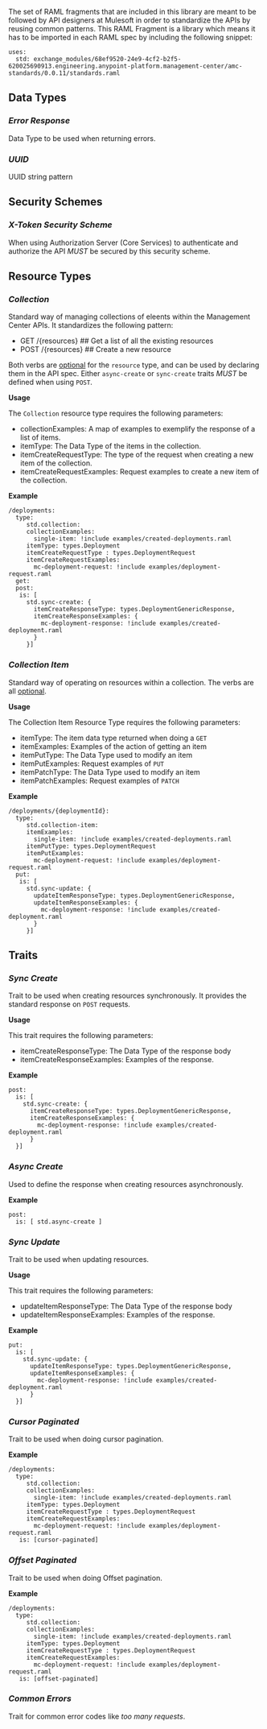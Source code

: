 The set of RAML fragments that are included in this library are meant to be followed by API designers at Mulesoft in order to standardize the APIs by reusing common patterns. This RAML Fragment is a library which means it has to be imported in each RAML spec by including the following snippet:

```
uses:
  std: exchange_modules/68ef9520-24e9-4cf2-b2f5-620025690913.engineering.anypoint-platform.management-center/amc-standards/0.0.11/standards.raml

```

## **Data Types**

### *Error Response*

Data Type to be used when returning errors. 

### *UUID*

UUID string pattern


## **Security Schemes**

### *X-Token Security Scheme*

When using Authorization Server (Core Services) to authenticate and authorize the API _MUST_ be secured by this security scheme.

## **Resource Types**

### *Collection*

Standard way of managing collections of eleents within the Management Center APIs. It standardizes the following pattern:

- GET /{resources} ## Get a list of all the existing resources
- POST /{resources} ## Create a new resource


Both verbs are [optional](https://github.com/raml-org/raml-spec/blob/master/versions/raml-10/raml-10.md#declaring-http-methods-as-optional) for the `resource` type, and can be used by declaring them in the API spec. Either `async-create` or `sync-create` traits _MUST_ be defined when using `POST`.


**Usage**

The `Collection` resource type requires the following parameters:

 - collectionExamples: A map of examples to exemplify the response of a list of items.
 - itemType: The Data Type of the items in the collection.
 - itemCreateRequestType: The type of the request when creating a new item of the collection.
 - itemCreateRequestExamples: Request examples to create a new item of the collection.


**Example**

```
/deployments:
  type:
     std.collection:
     collectionExamples:
       single-item: !include examples/created-deployments.raml
     itemType: types.Deployment
     itemCreateRequestType : types.DeploymentRequest
     itemCreateRequestExamples:
       mc-deployment-request: !include examples/deployment-request.raml
  get:
  post:
   is: [  
     std.sync-create: {
       itemCreateResponseType: types.DeploymentGenericResponse,
       itemCreateResponseExamples: {
         mc-deployment-response: !include examples/created-deployment.raml
       }
     }]
```

### *Collection Item*

Standard way of operating on resources within a collection. The verbs are all [optional](https://github.com/raml-org/raml-spec/blob/master/versions/raml-10/raml-10.md#declaring-http-methods-as-optional).

**Usage**

The Collection Item Resource Type requires the following parameters:

- itemType: The item data type returned when doing a `GET`
- itemExamples: Examples of the action of getting an item
- itemPutType: The Data Type used to modify an item
- itemPutExamples: Request examples of `PUT`
- itemPatchType: The Data Type used to modify an item
- itemPatchExamples: Request examples of `PATCH`

**Example**

```
/deployments/{deploymentId}:
  type:
     std.collection-item:
     itemExamples:
       single-item: !include examples/created-deployments.raml
     itemPutType: types.DeploymentRequest
     itemPutExamples:
       mc-deployment-request: !include examples/deployment-request.raml
  put:
   is: [  
     std.sync-update: {
       updateItemResponseType: types.DeploymentGenericResponse,
       updateItemResponseExamples: {
         mc-deployment-response: !include examples/created-deployment.raml
       }
     }]

```

## **Traits**

### *Sync Create*

Trait to be used when creating resources synchronously. It provides the standard response on `POST` requests.

**Usage**

This trait requires the following parameters:

- itemCreateResponseType: The Data Type of the response body
- itemCreateResponseExamples: Examples of the response.

**Example**

```
post:
  is: [  
    std.sync-create: {
      itemCreateResponseType: types.DeploymentGenericResponse,
      itemCreateResponseExamples: {
        mc-deployment-response: !include examples/created-deployment.raml
      }
  }]

```

### *Async Create*

Used to define the response when creating resources asynchronously.

**Example**

```
post:
  is: [ std.async-create ]
```

### *Sync Update*

Trait to be used when updating resources.


**Usage**

This trait requires the following parameters:

- updateItemResponseType: The Data Type of the response body
- updateItemResponseExamples: Examples of the response.

**Example**

```
put:
  is: [  
    std.sync-update: {
      updateItemResponseType: types.DeploymentGenericResponse,
      updateItemResponseExamples: {
        mc-deployment-response: !include examples/created-deployment.raml
      }
  }]

```

### *Cursor Paginated*

Trait to be used when doing cursor pagination.

**Example**

```
/deployments:
  type:
     std.collection:
     collectionExamples:
       single-item: !include examples/created-deployments.raml
     itemType: types.Deployment
     itemCreateRequestType : types.DeploymentRequest
     itemCreateRequestExamples:
       mc-deployment-request: !include examples/deployment-request.raml
   is: [cursor-paginated]
```


### *Offset Paginated*

Trait to be used when doing Offset pagination.

**Example**

```
/deployments:
  type:
     std.collection:
     collectionExamples:
       single-item: !include examples/created-deployments.raml
     itemType: types.Deployment
     itemCreateRequestType : types.DeploymentRequest
     itemCreateRequestExamples:
       mc-deployment-request: !include examples/deployment-request.raml
   is: [offset-paginated]
```

### *Common Errors*

Trait for common error codes like _too many requests_.
